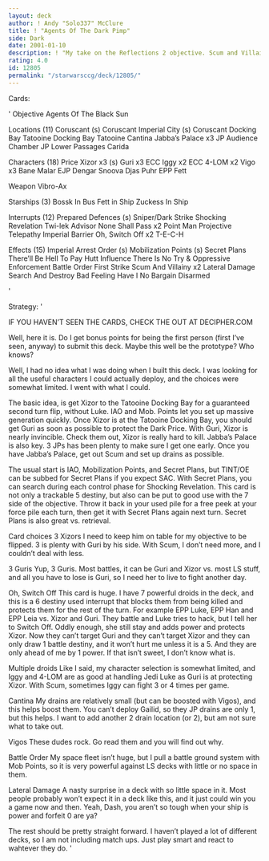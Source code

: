 ```yaml
---
layout: deck
author: ! Andy "Solo337" McClure
title: ! "Agents Of The Dark Pimp"
side: Dark
date: 2001-01-10
description: ! "My take on the Reflections 2 objective. Scum and Villainy, of course. Why would anyone play Imperials?"
rating: 4.0
id: 12805
permalink: "/starwarsccg/deck/12805/"
---
```

Cards: 

'
Objective
Agents Of The Black Sun

Locations (11)
Coruscant (s)
Coruscant Imperial City (s)
Coruscant Docking Bay
Tatooine Docking Bay
Tatooine Cantina
Jabba’s Palace x3
JP Audience Chamber
JP Lower Passages
Carida

Characters (18)
Price Xizor x3 (s)
Guri x3
ECC Iggy x2
ECC 4-LOM x2
Vigo x3
Bane Malar
EJP Dengar
Snoova
Djas Puhr
EPP Fett

Weapon
Vibro-Ax

Starships (3)
Bossk In Bus
Fett in Ship
Zuckess In Ship


Interrupts (12)
Prepared Defences (s)
Sniper/Dark Strike
Shocking Revelation
Twi-lek Advisor
None Shall Pass x2
Point Man
Projective Telepathy
Imperial Barrier
Oh, Switch Off x2 T-E-C-H

Effects (15)
Imperial Arrest Order (s)
Mobilization Points (s)
Secret Plans
There’ll Be Hell To Pay
Hutt Influence
There Is No Try & Oppressive Enforcement
Battle Order
First Strike
Scum And Villainy x2
Lateral Damage
Search And Destroy
Bad Feeling Have I
No Bargain
Disarmed





'

Strategy: '

IF YOU HAVEN’T SEEN THE CARDS, CHECK THE OUT AT DECIPHER.COM

Well, here it is. Do I get bonus points for being the first person (first I’ve seen, anyway) to submit this deck. Maybe this well be the prototype? Who knows?

Well, I had no idea what I was doing when I built this deck. I was looking for all the useful characters I could actually deploy, and the choices were somewhat limited. I went with what I could.

The basic idea, is get Xizor to the Tatooine Docking Bay for a guaranteed second turn flip, without Luke. IAO and Mob. Points let you set up massive generation quickly. Once Xizor is at the Tatooine Docking Bay, you should get Guri as soon as possible to protect the Dark Price. With Guri, Xizor is nearly invincible. Check them out, Xizor is really hard to kill. Jabba’s Palace is also key. 3 JPs has been plenty to make sure I get one early. Once you have Jabba’s Palace, get out Scum and set up drains as possible.

The usual start is IAO, Mobilization Points, and Secret Plans, but TINT/OE can be subbed for Secret Plans if you expect SAC. With Secret Plans, you can search during each control phase for Shocking Revelation. This card is not only a trackable 5 destiny, but also can be put to good use with the 7 side of the objective. Throw it back in your used pile for a free peek at your force pile each turn, then get it with Secret Plans again next turn. Secret Plans is also great vs. retrieval.

Card choices
3 Xizors I need to keep him on table for my objective to be flipped. 3 is plenty with Guri by his side. With Scum, I don’t need more, and I couldn’t deal with less.

3 Guris Yup, 3 Guris. Most battles, it can be Guri and Xizor vs. most LS stuff, and all you have to lose is Guri, so I need her to live to fight another day.

Oh, Switch Off This card is huge. I have 7 powerful droids in the deck, and this is a 6 destiny used interrupt that blocks them from being killed and protects them for the rest of the turn. For example EPP Luke, EPP Han and EPP Leia vs. Xizor and Guri. They battle and Luke tries to hack, but I tell her to Switch Off. Oddly enough, she still stay and adds power and protects Xizor. Now they can’t target Guri and they can’t target Xizor and they can only draw 1 battle destiny, and it won’t hurt me unless it is a 5. And they are only ahead of me by 1 power. If that isn’t sweet, I don’t know what is.

Multiple droids Like I said, my character selection is somewhat limited, and Iggy and 4-LOM are as good at handling Jedi Luke as Guri is at protecting Xizor. With Scum, sometimes Iggy can fight 3 or 4 times per game.

Cantina My drains are relatively small (but can be boosted with Vigos), and this helps boost them. You can’t deploy Gailid, so they JP drains are only 1, but this helps. I want to add another 2 drain location (or 2), but am not sure what to take out.

Vigos These dudes rock. Go read them and you will find out why.

Battle Order My space fleet isn’t huge, but I pull a battle ground system with Mob Points, so it is very powerful against LS decks with little or no space in them.

Lateral Damage A nasty surprise in a deck with so little space in it. Most people probably won’t expect it in a deck like this, and it just could win you a game now and then. Yeah, Dash, you aren’t so tough when your ship is power and forfeit 0 are ya?

The rest should be pretty straight forward. I haven’t played a lot of different decks, so I am not including match ups. Just play smart and react to wahtever they do.
'
